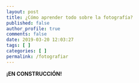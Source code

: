 ```yaml
---
layout: post
title: ¿Cómo aprender todo sobre la fotografía?
published: false
author_profile: true
comments: false
date: 2019-03-20 12:03:27
tags: [ ]
categories: [ ]
permalink: /fotografiar
---
```

**¡EN CONSTRUCCIÓN!**